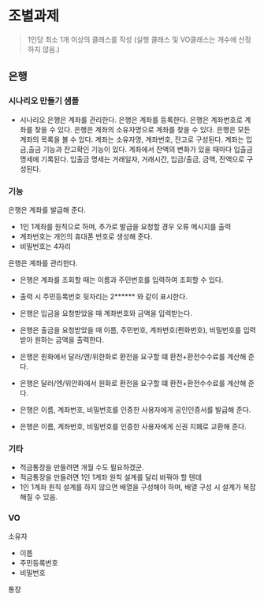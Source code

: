 # 조별과제

> 1인당 최소 1개 이상의 클래스를 작성 (실행 클래스 및 VO클래스는 개수에 산정하지 않음.)

## 은행

### 시나리오 만들기 샘플

- 시나리오
  은행은 계좌를 관리한다.
  은행은 계좌를 등록한다.
  은행은 계좌번호로 계좌를 찾을 수 있다.
  은행은 계좌의 소유자명으로 계좌를 찾을 수 있다.
  은행은 모든 계좌의 목록을 볼 수 있다.
  계좌는 소유자명, 계좌번호, 잔고로 구성된다.
  계좌는 입금,출금 기능과 잔고확인 기능이 있다.
  계좌에서 잔액의 변화가 있을 때마다 입출금 명세에 기록된다.
  입출금 명세는 거래일자, 거래시간, 입금/출금, 금액, 잔액으로 구성된다.

### 기능

은행은 계좌를 발급해 준다.

- 1인 1계좌를 원칙으로 하며, 추가로 발급을 요청할 경우 오류 메시지를 출력
- 계좌번호는 개인의 휴대폰 번호로 생성해 준다.
- 비밀번호는 4자리

은행은 계좌를 관리한다.

- 은행은 계좌를 조회할 때는 이름과 주민번호를 입력하여 조회할 수 있다.
- 출력 시 주민등록번호 뒷자리는 2**\*\*** 와 같이 표시한다.
- 은행은 입금을 요청받았을 때 계좌번호와 금액을 입력받는다.
- 은행은 출금을 요청받았을 때 이름, 주민번호, 계좌번호(쩐화번호), 비밀번호를 입력받아 원하는 금액을 출력한다.

- 은행은 원화에서 달러/엔/위한화로 환전을 요구할 떄 환전+환전수수료를 계산해 준다.
- 은행은 달러/엔/위안화에서 원화로 환전을 요구할 떄 환전+환전수수료를 계산해 준다.
- 은행은 이름, 계좌번호, 비밀번호를 인증한 사용자에게 공인인증서를 발급해 준다.
- 은행은 이름, 계좌번호, 비밀번호를 인증한 사용자에게 신권 지폐로 교환해 준다.

### 기타

- 적금통장을 만들려면 개월 수도 필요하겠군.
- 적금통장을 만들려면 1인 1계좌 원칙 설계를 달리 바꿔야 할 텐데
- 1인 1계좌 원칙 설계를 하지 않으면 배열을 구성해야 하며, 배열 구성 시 설계가 복잡해질 수 있음.

### VO

소유자

- 이름
- 주민등록번호
- 비밀번호

통장
